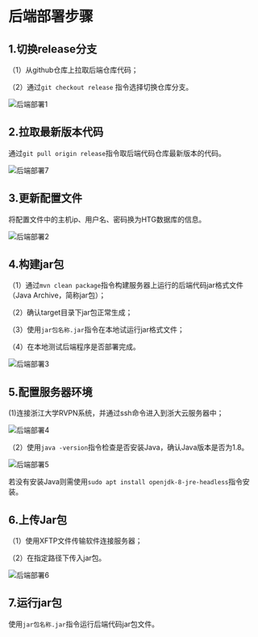 # 后端部署步骤

## 1.切换release分支

（1）从github仓库上拉取后端仓库代码；

（2）通过```git checkout release``` 指令选择切换仓库分支。

![后端部署1](后端部署1.png)

## 2.拉取最新版本代码

通过```git pull origin release```指令取后端代码仓库最新版本的代码。

![后端部署7](后端部署7.png)

## 3.更新配置文件

将配置文件中的主机ip、用户名、密码换为HTG数据库的信息。

![后端部署2](后端部署2.png)

## 4.构建jar包

（1）通过```mvn clean package```指令构建服务器上运行的后端代码jar格式文件（Java Archive，简称jar包）；

（2）确认target目录下jar包正常生成；

（3）使用``` jar包名称.jar ```指令在本地试运行jar格式文件；

（4）在本地测试后端程序是否部署完成。

![后端部署3](后端部署3.png)

## 5.配置服务器环境

(1)连接浙江大学RVPN系统，并通过ssh命令进入到浙大云服务器中；

![后端部署4](后端部署4.png)

（2）使用```java -version```指令检查是否安装Java，确认Java版本是否为1.8。

![后端部署5](后端部署5.png)

若没有安装Java则需使用```sudo apt install openjdk-8-jre-headless```指令安装。

## 6.上传Jar包

（1）使用XFTP文件传输软件连接服务器；

（2）在指定路径下传入jar包。

![后端部署6](后端部署6.png)

## 7.运行jar包

使用```jar包名称.jar```指令运行后端代码jar包文件。


